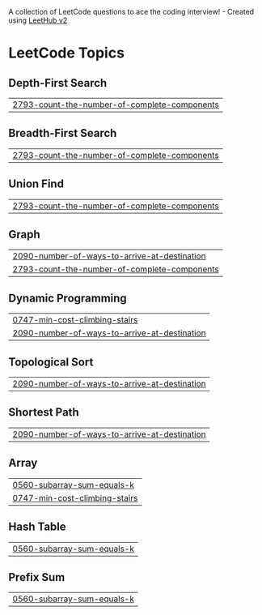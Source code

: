 A collection of LeetCode questions to ace the coding interview! - Created using [LeetHub v2](https://github.com/arunbhardwaj/LeetHub-2.0)
<!---LeetCode Topics Start-->
# LeetCode Topics
## Depth-First Search
|  |
| ------- |
| [2793-count-the-number-of-complete-components](https://github.com/Kritagyay/LeetCode/tree/master/2793-count-the-number-of-complete-components) |
## Breadth-First Search
|  |
| ------- |
| [2793-count-the-number-of-complete-components](https://github.com/Kritagyay/LeetCode/tree/master/2793-count-the-number-of-complete-components) |
## Union Find
|  |
| ------- |
| [2793-count-the-number-of-complete-components](https://github.com/Kritagyay/LeetCode/tree/master/2793-count-the-number-of-complete-components) |
## Graph
|  |
| ------- |
| [2090-number-of-ways-to-arrive-at-destination](https://github.com/Kritagyay/LeetCode/tree/master/2090-number-of-ways-to-arrive-at-destination) |
| [2793-count-the-number-of-complete-components](https://github.com/Kritagyay/LeetCode/tree/master/2793-count-the-number-of-complete-components) |
## Dynamic Programming
|  |
| ------- |
| [0747-min-cost-climbing-stairs](https://github.com/Kritagyay/LeetCode/tree/master/0747-min-cost-climbing-stairs) |
| [2090-number-of-ways-to-arrive-at-destination](https://github.com/Kritagyay/LeetCode/tree/master/2090-number-of-ways-to-arrive-at-destination) |
## Topological Sort
|  |
| ------- |
| [2090-number-of-ways-to-arrive-at-destination](https://github.com/Kritagyay/LeetCode/tree/master/2090-number-of-ways-to-arrive-at-destination) |
## Shortest Path
|  |
| ------- |
| [2090-number-of-ways-to-arrive-at-destination](https://github.com/Kritagyay/LeetCode/tree/master/2090-number-of-ways-to-arrive-at-destination) |
## Array
|  |
| ------- |
| [0560-subarray-sum-equals-k](https://github.com/Kritagyay/LeetCode/tree/master/0560-subarray-sum-equals-k) |
| [0747-min-cost-climbing-stairs](https://github.com/Kritagyay/LeetCode/tree/master/0747-min-cost-climbing-stairs) |
## Hash Table
|  |
| ------- |
| [0560-subarray-sum-equals-k](https://github.com/Kritagyay/LeetCode/tree/master/0560-subarray-sum-equals-k) |
## Prefix Sum
|  |
| ------- |
| [0560-subarray-sum-equals-k](https://github.com/Kritagyay/LeetCode/tree/master/0560-subarray-sum-equals-k) |
<!---LeetCode Topics End-->